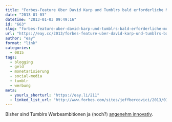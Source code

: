 ```yaml
---
title: "Forbes-Feature über David Karp und Tumblrs bald erforderliche Monetarisierung"
date: "2013-01-03"
datetime: "2013-01-03 09:49:16"
id: "663"
slug: "forbes-feature-uber-david-karp-und-tumblrs-bald-erforderliche-monetarisierung"
url: "https://eay.cc/2013/forbes-feature-uber-david-karp-und-tumblrs-bald-erforderliche-monetarisierung/"
author: "eay"
format: "link"
categories:
  - 0815
tags:
  - blogging
  - geld
  - monetarisierung
  - social-media
  - tumblr
  - werbung
meta:
  - yourls_shorturl: "https://eay.li/211"
  - linked_list_url: "http://www.forbes.com/sites/jeffbercovici/2013/01/02/tumblr-david-karps-800-million-art-project/"
---
```


Bisher sind Tumblrs Werbeambitionen ja (noch?) [angenehm innovativ](//eay.cc/2012/tumblr-mit-animierter-gif-werbung/).
